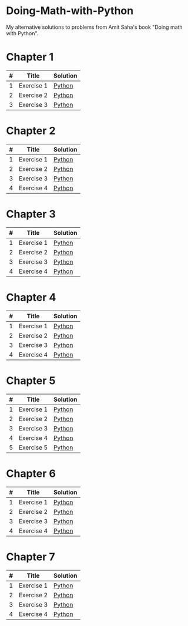 # Doing-Math-with-Python
My alternative solutions to problems from Amit Saha's book "Doing math with Python".

<h1>Chapter 1</h1>

<table>
<thead>
<tr>
<th>#</th>
<th>Title</th>
<th>Solution</th>
</tr>
</thead>
<tbody>
<tr>
<td>1</td>
<td>Exercise 1</td>
<td><a href="https://github.com/djeada/Doing-Math-with-Python/blob/master/src/Chapter1/Exercise1.py">Python</a></td>
</tr>
<tr>
<td>2</td>
<td>Exercise 2</td>
<td><a href="https://github.com/djeada/Doing-Math-with-Python/blob/master/src/Chapter1/Exercise2.py">Python</a></td>
</tr>
<tr>
<td>3</td>
<td>Exercise 3</td>
<td><a href="https://github.com/djeada/Doing-Math-with-Python/blob/master/src/Chapter1/Exercise3.py">Python</a></td>
</tr>
</tbody>
</table>

<h1>Chapter 2</h1>

<table>
<thead>
<tr>
<th>#</th>
<th>Title</th>
<th>Solution</th>
</tr>
</thead>
<tbody>
<tr>
<td>1</td>
<td>Exercise 1</td>
<td><a href="https://github.com/djeada/Doing-Math-with-Python/blob/master/src/Chapter2/Exercise1.py">Python</a></td>
</tr>
<tr>
<td>2</td>
<td>Exercise 2</td>
<td><a href="https://github.com/djeada/Doing-Math-with-Python/blob/master/src/Chapter2/Exercise2.py">Python</a></td>
</tr>
<tr>
<td>3</td>
<td>Exercise 3</td>
<td><a href="https://github.com/djeada/Doing-Math-with-Python/blob/master/src/Chapter2/Exercise3.pyy">Python</a></td>
</tr>
<tr>
<td>4</td>
<td>Exercise 4</td>
<td><a href="https://github.com/djeada/Doing-Math-with-Python/blob/master/src/Chapter2/Exercise4.py">Python</a></td>
</tr>
</tbody>
</table>

<h1>Chapter 3</h1>

<table>
<thead>
<tr>
<th>#</th>
<th>Title</th>
<th>Solution</th>
</tr>
</thead>
<tbody>
<tr>
<td>1</td>
<td>Exercise 1</td>
<td><a href="https://github.com/djeada/Doing-Math-with-Python/blob/master/src/Chapter3/Exercise1.py">Python</a></td>
</tr>
<tr>
<td>2</td>
<td>Exercise 2</td>
<td><a href="https://github.com/djeada/Doing-Math-with-Python/blob/master/src/Chapter3/Exercise2.py">Python</a></td>
</tr>
<tr>
<td>3</td>
<td>Exercise 3</td>
<td><a href="https://github.com/djeada/Doing-Math-with-Python/blob/master/src/Chapter3/Exercise3.py">Python</a></td>
</tr>
 <tr>
<td>4</td>
<td>Exercise 4</td>
<td><a href="https://github.com/djeada/Doing-Math-with-Python/blob/master/src/Chapter3/Exercise4.py">Python</a></td>
</tr>
</tbody>
</table>

<h1>Chapter 4</h1>

<table>
<thead>
<tr>
<th>#</th>
<th>Title</th>
<th>Solution</th>
</tr>
</thead>
<tbody>
<tr>
<td>1</td>
<td>Exercise 1</td>
<td><a href="https://github.com/djeada/Doing-Math-with-Python/blob/master/src/Chapter4/Exercise1.py">Python</a></td>
</tr>
<tr>
<td>2</td>
<td>Exercise 2</td>
<td><a href="https://github.com/djeada/Doing-Math-with-Python/blob/master/src/Chapter4/Exercise2.py">Python</a></td>
</tr>
<tr>
<td>3</td>
<td>Exercise 3</td>
<td><a href="https://github.com/djeada/Doing-Math-with-Python/blob/master/src/Chapter4/Exercise3.py">Python</a></td>
</tr>
<tr>
<td>4</td>
<td>Exercise 4</td>
<td><a href="https://github.com/djeada/Doing-Math-with-Python/blob/master/src/Chapter4/Exercise4.py">Python</a></td>
</tr>
</tbody>
</table>


<h1>Chapter 5</h1>

<table>
<thead>
<tr>
<th>#</th>
<th>Title</th>
<th>Solution</th>
</tr>
</thead>
<tbody>
<tr>
<td>1</td>
<td>Exercise 1</td>
<td><a href="https://github.com/djeada/Doing-Math-with-Python/blob/master/src/Chapter5/Exercise1.pyy">Python</a></td>
</tr>
<tr>
<td>2</td>
<td>Exercise 2</td>
<td><a href="https://github.com/djeada/Doing-Math-with-Python/blob/master/src/Chapter5/Exercise2.py">Python</a></td>
</tr>
<tr>
<td>3</td>
<td>Exercise 3</td>
<td><a href="https://github.com/djeada/Doing-Math-with-Python/blob/master/src/Chapter5/Exercise3.py">Python</a></td>
</tr>
<tr>
<td>4</td>
<td>Exercise 4</td>
<td><a href="https://github.com/djeada/Doing-Math-with-Python/blob/master/src/Chapter5/Exercise4.py">Python</a></td>
</tr>
<tr>
<td>5</td>
<td>Exercise 5</td>
<td><a href="https://github.com/djeada/Doing-Math-with-Python/blob/master/src/Chapter5/Exercise5.py">Python</a></td>
</tr>
</tbody>
</table>

<h1>Chapter 6</h1>

<table>
<thead>
<tr>
<th>#</th>
<th>Title</th>
<th>Solution</th>
</tr>
</thead>
<tbody>
<tr>
<td>1</td>
<td>Exercise 1</td>
<td><a href="https://github.com/djeada/Doing-Math-with-Python/blob/master/src/Chapter6/Exercise1.py">Python</a></td>
</tr>
<tr>
<td>2</td>
<td>Exercise 2</td>
<td><a href="https://github.com/djeada/Doing-Math-with-Python/blob/master/src/Chapter6/Exercise2.py">Python</a></td>
</tr>
<tr>
<td>3</td>
<td>Exercise 3</td>
<td><a href="https://github.com/djeada/Doing-Math-with-Python/blob/master/src/Chapter6/Exercise3.py">Python</a></td>
</tr>
<tr>
<td>4</td>
<td>Exercise 4</td>
<td><a href="https://github.com/djeada/Doing-Math-with-Python/blob/master/src/Chapter6/Exercise4.py">Python</a></td>
</tr>
</tbody>
</table>

<h1>Chapter 7</h1>

<table>
<thead>
<tr>
<th>#</th>
<th>Title</th>
<th>Solution</th>
</tr>
</thead>
<tbody>
<tr>
<td>1</td>
<td>Exercise 1</td>
<td><a href="https://github.com/djeada/Doing-Math-with-Python/blob/master/src/Chapter7/Exercise1.pyy">Python</a></td>
</tr>
<tr>
<td>2</td>
<td>Exercise 2</td>
<td><a href="https://github.com/djeada/Doing-Math-with-Python/blob/master/src/Chapter7/Exercise2.py">Python</a></td>
</tr>
<tr>
<td>3</td>
<td>Exercise 3</td>
<td><a href="https://github.com/djeada/Doing-Math-with-Python/blob/master/src/Chapter7/Exercise3.py">Python</a></td>
</tr>
  <tr>
<td>4</td>
<td>Exercise 4</td>
<td><a href="https://github.com/djeada/Doing-Math-with-Python/blob/master/src/Chapter7/Exercise4.py">Python</a></td>
</tr>
</tbody>
</table>
